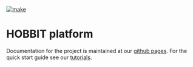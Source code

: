 [![make](https://github.com/hobbit-project/platform/actions/workflows/make.yml/badge.svg?branch=master)](https://github.com/hobbit-project/platform/actions/workflows/make.yml)

# HOBBIT platform

Documentation for the project is maintained at our [github pages](https://hobbit-project.github.io/). For the quick start guide see our [tutorials](https://hobbit-project.github.io/about_tutorials.html).
